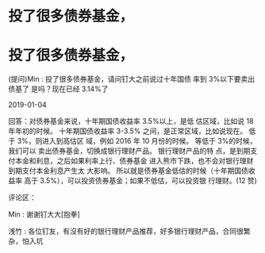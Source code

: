 # 投了很多债券基金，

# 投了很多债券基金，

(提问)Min : 投了很多债券基金，请问钉大之前说过十年国债 率到 3%以下要卖出债基了 是吗？现在已经 3.14%了

2019-01-04

回答：对债券基金来说，十年期国债收益率 3.5%以上，是低 估区域，比如说 18 年年初的时候。 十年期国债收益率 3-3.5% 之间，是正常区域，比如说现在。 低于 3%，则进入到高估区 域，例如 2016 年 10 月份的时候。 等低于 3%的时候，我们可以 卖出债券基金，切换成银行理财产品。 银行理财产品的特 点，是到期支付本金和利息，之后如果利率上行、债券基金 进入熊市下跌，也不会对银行理财到期支付本金利息产生太 大影响。 所以就是债券基金低估的时候（十年期国债收益率 高于 3.5%），可以投资债券基金；如果不低估，可以投资银 行理财。(12 赞)

评论区：

Min : 谢谢钉大大[抱拳]

浅竹 : 各位钉友，有沒有好的银行理财产品推荐，好多银行理财产品，合同很繁杂，怕入坑